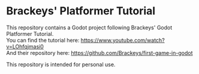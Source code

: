 # Brackeys' Platformer Tutorial
  
This repository contains a Godot project following Brackeys' Godot Platformer Tutorial.  
You can find the tutorial here: https://www.youtube.com/watch?v=LOhfqjmasi0  
And their repository here: https://github.com/Brackeys/first-game-in-godot  
  
This repository is intended for personal use.

